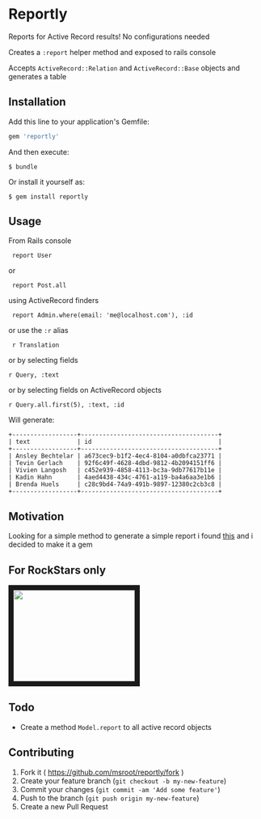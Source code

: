# Reportly

Reports for Active Record results! No configurations needed

Creates a  `:report` helper method and exposed to rails console

Accepts `ActiveRecord::Relation` and `ActiveRecord::Base` objects and generates a table


## Installation

Add this line to your application's Gemfile:

```ruby
gem 'reportly'
```

And then execute:

    $ bundle

Or install it yourself as:

    $ gem install reportly

## Usage
From Rails console

     report User
or 

	 report Post.all

using ActiveRecord finders 

	 report Admin.where(email: 'me@localhost.com'), :id

or use the `:r` alias

	 r Translation

or by selecting fields

	r Query, :text

or by selecting fields on ActiveRecord objects

	r Query.all.first(5), :text, :id

Will generate:

	+------------------+--------------------------------------+
	| text             | id                                   |
	+------------------+--------------------------------------+
	| Ansley Bechtelar | a673cec9-b1f2-4ec4-8104-a0dbfca23771 |
	| Tevin Gerlach    | 92f6c49f-4628-4dbd-9812-4b2094151ff6 |
	| Vivien Langosh   | c452e939-4858-4113-bc3a-9db77617b11e |
	| Kadin Hahn       | 4aed4438-434c-4761-a119-ba4a6aa3e1b6 |
	| Brenda Huels     | c28c9bd4-74a9-491b-9897-12380c2cb3c8 |
	+------------------+--------------------------------------+

## Motivation

Looking for a simple method to generate a simple report i found [this](https://gist.github.com/bgreenlee/72234)
and i decided to make it a gem 

## For RockStars only

<a href="http://www.youtube.com/watch?feature=player_embedded&v=sFZjqVnWBhc
" target="_blank"><img src="http://img.youtube.com/vi/sFZjqVnWBhc/0.jpg" width="240" height="180" border="10" /></a>


## Todo

- Create a method `Model.report` to all active record objects

## Contributing

1. Fork it ( https://github.com/msroot/reportly/fork )
2. Create your feature branch (`git checkout -b my-new-feature`)
3. Commit your changes (`git commit -am 'Add some feature'`)
4. Push to the branch (`git push origin my-new-feature`)
5. Create a new Pull Request
